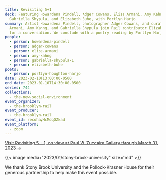 ```yaml
---
title: Revisiting 5+1
deck: Featuring Howardena Pindell, Adger Cowans, Elise Armani, Amy Kahng,
  Gabriella Shypula, and Elizabeth Buhe, with Portlyn Harjo
summary: Artist Howardena Pindell, photographer Adger Cowans, and curators Elise
  Armani, Amy Kahng, and Gabriella Shypula join Rail contributor Elizabeth Buhe
  for a conversation. We conclude with a poetry reading by Portlyn Harjo.
people:
  - person: howardena-pindell
  - person: adger-cowans
  - person: elise-armani
  - person: amy-kahng
  - person: gabriella-shypula-1
  - person: elizabeth-buhe
poets:
  - person: portlyn-houghton-harjo
date: 2023-02-10T13:00:00-0500
end_date: 2023-02-10T14:30:00-0500
series: 744
collections:
  - the-new-social-environment
event_organizer:
  - the-brooklyn-rail
event_producer:
  - the-brooklyn-rail
event_id: recohayHcMdqOZkad
event_platform:
  - zoom
---
```

[V﻿isit Revisiting 5 + 1, on view at Paul W. Zuccaire Gallery through March 31, 2023 →](https://zuccairegallery.stonybrook.edu/exhibitions/revisiting_5_plus_1.php)



{{< image media="2023/01/stony-brook-university" size="md" >}}

W﻿e thank Stony Brook University and the Pollock-Krasner House for their generous partnership to help make this event possible.